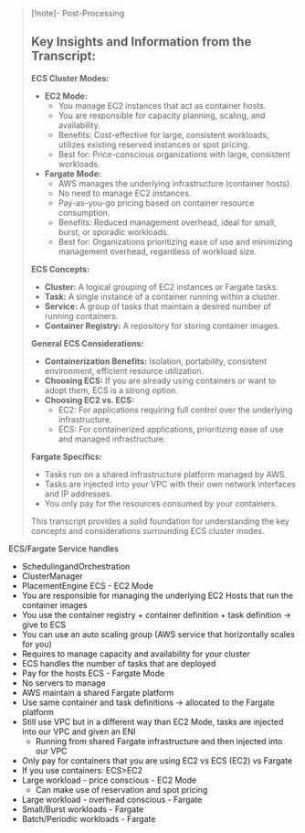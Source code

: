 
>[!note]- Post-Processing
>## Key Insights and Information from the Transcript:
>
>**ECS Cluster Modes:**
>
>* **EC2 Mode:**
>    * You manage EC2 instances that act as container hosts.
>    * You are responsible for capacity planning, scaling, and availability.
>    * Benefits: Cost-effective for large, consistent workloads, utilizes existing reserved instances or spot pricing.
>    * Best for: Price-conscious organizations with large, consistent workloads.
>* **Fargate Mode:**
>    * AWS manages the underlying infrastructure (container hosts).
>    * No need to manage EC2 instances.
>    * Pay-as-you-go pricing based on container resource consumption.
>    * Benefits: Reduced management overhead, ideal for small, burst, or sporadic workloads.
>    * Best for: Organizations prioritizing ease of use and minimizing management overhead, regardless of workload size.
>
>**ECS Concepts:**
>
>* **Cluster:** A logical grouping of EC2 instances or Fargate tasks.
>* **Task:** A single instance of a container running within a cluster.
>* **Service:** A group of tasks that maintain a desired number of running containers.
>* **Container Registry:** A repository for storing container images.
>
>**General ECS Considerations:**
>
>* **Containerization Benefits:** Isolation, portability, consistent environment, efficient resource utilization.
>* **Choosing ECS:** If you are already using containers or want to adopt them, ECS is a strong option.
>* **Choosing EC2 vs. ECS:**
>    * EC2: For applications requiring full control over the underlying infrastructure.
>    * ECS: For containerized applications, prioritizing ease of use and managed infrastructure.
>
>**Fargate Specifics:**
>
>* Tasks run on a shared infrastructure platform managed by AWS.
>* Tasks are injected into your VPC with their own network interfaces and IP addresses.
>* You only pay for the resources consumed by your containers.
>
>
>This transcript provides a solid foundation for understanding the key concepts and considerations surrounding ECS cluster modes.
>

ECS/Fargate Service handles
- SchedulingandOrchestration
- ClusterManager
- PlacementEngine
ECS - EC2 Mode
- You are responsible for managing the underlying EC2 Hosts that run the container images
- You use the container registry + container definition + task definition -> give to ECS
- You can use an auto scaling group (AWS service that horizontally scales for you) 
- Requires to manage capacity and availability for your cluster
- ECS handles the number of tasks that are deployed
- Pay for the hosts 
ECS - Fargate Mode
- No servers to manage
- AWS maintain a shared Fargate platform
- Use same container and task definitions -> allocated to the Fargate platform
- Still use VPC but in a different way than EC2 Mode, tasks are injected into our VPC and given an ENI
	- Running from shared Fargate infrastructure and then injected into our VPC
- Only pay for containers that you are using
EC2 vs ECS (EC2) vs Fargate
- If you use containers: ECS>EC2
- Large workload - price conscious - EC2 Mode
	- Can make use of reservation and spot pricing
- Large workload - overhead conscious - Fargate
- Small/Burst workloads - Fargate
- Batch/Periodic workloads - Fargate